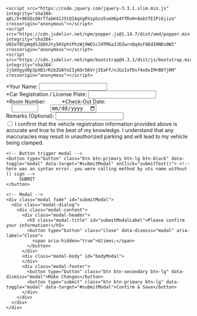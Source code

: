 <html lang="en">
  <head>
  <!-- Required meta tags -->
    <meta charset="utf-8">
    <meta name="viewport" content="width=device-width, initial-scale=1, shrink-to-fit=no">
    <!-- Bootstrap CSS -->
    <link rel="stylesheet" href="https://cdn.jsdelivr.net/npm/bootstrap@4.3.1/dist/css/bootstrap.min.css" integrity="sha384-ggOyR0iXCbMQv3Xipma34MD+dH/1fQ784/j6cY/iJTQUOhcWr7x9JvoRxT2MZw1T" crossorigin="anonymous">
    <link rel="stylesheet" href="reg.css">
  </head>

 <!-- Optional JavaScript  
 jQuery first, then Popper.js, then Bootstrap JS -->
    <script src="https://code.jquery.com/jquery-3.3.1.slim.min.js" integrity="sha384-q8i/X+965DzO0rT7abK41JStQIAqVgRVzpbzo5smXKp4YfRvH+8abtTE1Pi6jizo" crossorigin="anonymous"></script>
    <script src="https://cdn.jsdelivr.net/npm/popper.js@1.14.7/dist/umd/popper.min.js" integrity="sha384-UO2eT0CpHqdSJQ6hJty5KVphtPhzWj9WO1clHTMGa3JDZwrnQq4sF86dIHNDz0W1" crossorigin="anonymous"></script>
    <script src="https://cdn.jsdelivr.net/npm/bootstrap@4.3.1/dist/js/bootstrap.min.js" integrity="sha384-JjSmVgyd0p3pXB1rRibZUAYoIIy6OrQ6VrjIEaFf/nJGzIxFDsf4x0xIM+B07jRM" crossorigin="anonymous"></script>


<form action="https://api.sheetmonkey.io/form/iQMYhHKk257VGevi81mAqL" method="post" class="font-weight-bold text-uppercase">
    <div class="form-group">
    <label for="NAME">*Your Name:</label>
    <input type="text" id="NAME" name="NAME" class="form-control" autocomplete="off" onkeyup="this.value = this.value.toUpperCase();" required>
    </div>
    <div class="form-group">
    <label for="CAR-REGISTRATION">*Car Registration / License Plate:</label>
    <input type="text" id="CAR-REGISTRATION" name="CAR-REGISTRATION" class="form-control" autocomplete="off" onkeyup="this.value = this.value.toUpperCase();" required>
    </div>
    <div class="form-group row">
    <label for="ROOM" class="col-sm-5">*Room Number:</label>
    <label for="CHECK-OUT" class="col-sm-6" style="margin-left:40px">*Check-Out Date:</label>
    </div>
    <div class="form-group row">
    <label style="padding-left:15px"></label>
    <input type="number" min="80" max="5118" id="ROOM" name="ROOM" class="form-control col-sm-5" autocomplete="off" required>
    <input type="datetime-local" id="CHECK-IN" name="CHECK-IN" class="form-control" autocomplete="off" required hidden>
    <input type="date" id="CHECK-OUT" name="CHECK-OUT" class="form-control col-sm-6" style="margin-left:30px" autocomplete="off" required>
    </div>
    <div class="form-group">
    <label for="OBSERVATIONS">Remarks (Optional):</label>
    <input type="text" id="OBSERVATIONS" name="OBSERVATIONS" class="form-control" autocomplete="off" style="text-transform: capitalize;">
    </div>
    <div class="form-group">    
    <label for="CONFIRMED" style="word-wrap:break-word">
    <input type="checkbox" id="CONFIRMED" name="CONFIRMED" value="Yes" required> I confirm that the vehicle registration information provided above is accurate and true to the best of my knowledge. I understand that any inaccuracies may result in unauthorized parking and will lead to my vehicle being clamped.</label>
    </div>

    <!-- Button trigger modal -->
    <button type="button" class="btn btn-primary btn-lg btn-block" data-toggle="modal" data-target="#submitModal" onClick="submitText()"> <!-- here was an syntax error. you were calling method by uts name without () sign -->
         SUBMIT
    </button>

    <!-- Modal -->
    <div class="modal fade" id="submitModal">
      <div class="modal-dialog">
        <div class="modal-content">
          <div class="modal-header">
            <h5 class="modal-title" id="submitModalLabel">Please confirm your information!</h5>
            <button type="button" class="close" data-dismiss="modal" aria-label="Close">
              <span aria-hidden="true">&times;</span>
            </button>
          </div>
          <div class="modal-body" id="bodyModal">
          </div>
          <div class="modal-footer">
            <button type="button" class="btn btn-secondary btn-lg" data-dismiss="modal">Make Changes</button>
            <button type="submit" class="btn btn-primary btn-lg" data-toggle="modal" data-target="#submitModal">Confirm & Save</button>
          </div>
        </div>
      </div>
    </div>
  </form>
</html>

<script>

// getFullYear, getMonth, getDate, getHours, getMinutes all return values of local time.
const convertToDateTimeLocalString = (date) => {
  const year = date.getFullYear();
  const month = (date.getMonth() + 1).toString().padStart(2, "0");
  const day = date.getDate().toString().padStart(2, "0");
  const hours = date.getHours().toString().padStart(2, "0");
  const minutes = date.getMinutes().toString().padStart(2, "0");

  return `${year}-${month}-${day}T${hours}:${minutes}`;
}

//Check-in date as today
const currentTime = new Date();
document.getElementById('CHECK-IN').value = convertToDateTimeLocalString(currentTime);

//Minimun check-out date from 1 day ahead
var minDate = new Date(currentTime.setDate(currentTime.getDate() + 1)).toISOString().split("T")[0];
document.getElementsByName("CHECK-OUT")[0].setAttribute('min', minDate);


function submitText(){
        var html=$("#NAME").val()
                  +"<br>"+$("#CAR-REGISTRATION").val()
                  +"<br>"+$("#ROOM").val()
                  +"<br>"+$("#CHECK-OUT").val()
                  +"<br>"+$("#OBSERVATIONS").val();
        $("#bodyModal").html(html);
}
</script>
